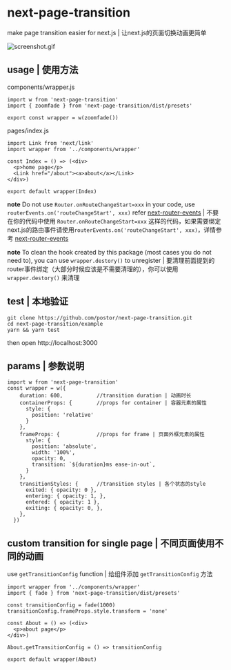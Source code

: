 # next-page-transition

make page transition easier for next.js | 让next.js的页面切换动画更简单

![screenshot.gif](./screenshot.gif)

## usage | 使用方法

components/wrapper.js

```
import w from 'next-page-transition'
import { zoomfade } from 'next-page-transition/dist/presets'

export const wrapper = w(zoomfade())
```

pages/index.js

```
import Link from 'next/link'
import wrapper from '../components/wrapper'

const Index = () => (<div>
  <p>home page</p>
  <Link href="/about"><a>about</a></Link>
</div>)

export default wrapper(Index)
```

**note** Do not use `Router.onRouteChangeStart=xxx` in your code, use `routerEvents.on('routeChangeStart', xxx)` refer [next-router-events](https://github.com/jaydenseric/next-router-events) | 不要在你的代码中使用 `Router.onRouteChangeStart=xxx` 这样的代码，如果需要绑定next.js的路由事件请使用`routerEvents.on('routeChangeStart', xxx)`，详情参考 [next-router-events](https://github.com/jaydenseric/next-router-events) 

**note** To clean the hook created by this package (most cases you do not need to), you can use `wrapper.destory()` to unregister | 要清理前面提到的router事件绑定（大部分时候应该是不需要清理的），你可以使用 `wrapper.destory()` 来清理


## test | 本地验证

```
git clone https://github.com/postor/next-page-transition.git
cd next-page-transition/example
yarn && yarn test
```

then open http://localhost:3000


## params | 参数说明

```
import w from 'next-page-transition'
const wrapper = w({
    duration: 600,           //transition duration | 动画时长
    containerProps: {        //props for container | 容器元素的属性
      style: {                
        position: 'relative'  
      }
    },
    frameProps: {            //props for frame | 页面外框元素的属性
      style: {
        position: 'absolute',
        width: '100%',
        opacity: 0,
        transition: `${duration}ms ease-in-out`,
      }
    },
    transitionStyles: {      //transition styles | 各个状态的style
      exited: { opacity: 0 },
      entering: { opacity: 1, },
      entered: { opacity: 1 },
      exiting: { opacity: 0, },
    },
  })
```


## custom transition for single page | 不同页面使用不同的动画

use `getTransitionConfig` function | 给组件添加 `getTransitionConfig` 方法  

```
import wrapper from '../components/wrapper'
import { fade } from 'next-page-transition/dist/presets'

const transitionConfig = fade(1000)
transitionConfig.frameProps.style.transform = 'none'

const About = () => (<div>
  <p>about page</p>
</div>)

About.getTransitionConfig = () => transitionConfig

export default wrapper(About)
```